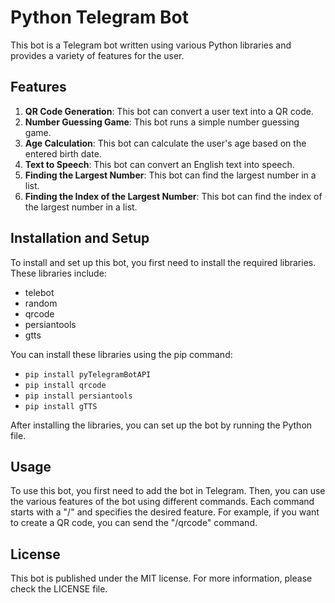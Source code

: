 # Python Telegram Bot

This bot is a Telegram bot written using various Python libraries and provides a variety of features for the user.

## Features

1. **QR Code Generation**: This bot can convert a user text into a QR code.
2. **Number Guessing Game**: This bot runs a simple number guessing game.
3. **Age Calculation**: This bot can calculate the user's age based on the entered birth date.
4. **Text to Speech**: This bot can convert an English text into speech.
5. **Finding the Largest Number**: This bot can find the largest number in a list.
6. **Finding the Index of the Largest Number**: This bot can find the index of the largest number in a list.

## Installation and Setup

To install and set up this bot, you first need to install the required libraries. These libraries include:

- telebot
- random
- qrcode
- persiantools
- gtts

You can install these libraries using the pip command:

- ``` pip install pyTelegramBotAPI ```
- ``` pip install qrcode ```
- ``` pip install persiantools ```
- ``` pip install gTTS ```

After installing the libraries, you can set up the bot by running the Python file.

## Usage

To use this bot, you first need to add the bot in Telegram. Then, you can use the various features of the bot using different commands. Each command starts with a "/" and specifies the desired feature. For example, if you want to create a QR code, you can send the "/qrcode" command.

## License

This bot is published under the MIT license. For more information, please check the LICENSE file.
